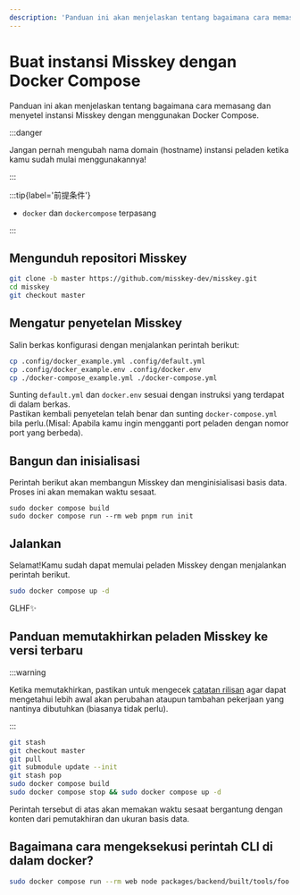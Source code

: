 ```yaml
---
description: 'Panduan ini akan menjelaskan tentang bagaimana cara memasang dan menyetel instansi Misskey dengan menggunakan Docker Compose.'
---
```


# Buat instansi Misskey dengan Docker Compose

Panduan ini akan menjelaskan tentang bagaimana cara memasang dan menyetel instansi Misskey dengan menggunakan Docker Compose.

:::danger

Jangan pernah mengubah nama domain (hostname) instansi peladen ketika kamu sudah mulai menggunakannya!

:::

:::tip{label='前提条件'}

- `docker` dan `dockercompose` terpasang

:::

## Mengunduh repositori Misskey

```sh
git clone -b master https://github.com/misskey-dev/misskey.git
cd misskey
git checkout master
```

## Mengatur penyetelan Misskey

Salin berkas konfigurasi dengan menjalankan perintah berikut:

```sh
cp .config/docker_example.yml .config/default.yml
cp .config/docker_example.env .config/docker.env
cp ./docker-compose_example.yml ./docker-compose.yml
```

Sunting `default.yml` dan `docker.env` sesuai dengan instruksi yang terdapat di dalam berkas.  
Pastikan kembali penyetelan telah benar dan sunting `docker-compose.yml` bila perlu.(Misal: Apabila kamu ingin mengganti port peladen dengan nomor port yang berbeda).

## Bangun dan inisialisasi

Perintah berikut akan membangun Misskey dan menginisialisasi basis data. Proses ini akan memakan waktu sesaat.

```shell
sudo docker compose build
sudo docker compose run --rm web pnpm run init
```

## Jalankan

Selamat!Kamu sudah dapat memulai peladen Misskey dengan menjalankan perintah berikut.

```sh
sudo docker compose up -d
```

GLHF✨

## Panduan memutakhirkan peladen Misskey ke versi terbaru

:::warning

Ketika memutakhirkan, pastikan untuk mengecek [catatan rilisan](https://github.com/misskey-dev/misskey/blob/master/CHANGELOG.md) agar dapat mengetahui lebih awal akan perubahan ataupun tambahan pekerjaan yang nantinya dibutuhkan (biasanya tidak perlu).

:::

```sh
git stash
git checkout master
git pull
git submodule update --init
git stash pop
sudo docker compose build
sudo docker compose stop && sudo docker compose up -d
```

Perintah tersebut di atas akan memakan waktu sesaat bergantung dengan konten dari pemutakhiran dan ukuran basis data.

## Bagaimana cara mengeksekusi perintah CLI di dalam docker?

```sh
sudo docker compose run --rm web node packages/backend/built/tools/foo bar
```
